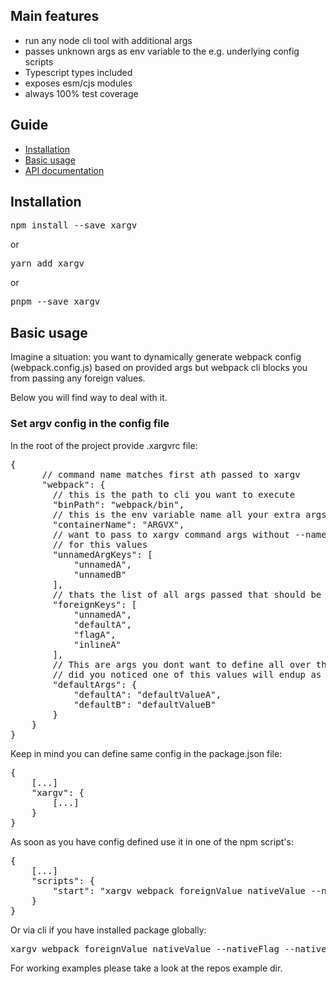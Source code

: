 [//]: # (Readme partial used by an default readme page)

## Main features

*   run any node cli tool with additional args
*   passes unknown args as env variable to the e.g. underlying config scripts
*   Typescript types included
*   exposes esm/cjs modules
*   always 100% test coverage

## Guide

*   [Installation](#installation "Installation")
*   [Basic usage](#basicusage "Basic usage")
*   [API documentation](#documentation "Documentation")

## Installation

<pre>npm install --save xargv</pre>

or

<pre>yarn add xargv</pre>

or

<pre>pnpm --save xargv</pre>

## Basic usage

Imagine a situation: you want to dynamically generate webpack config (webpack.config.js)
based on provided args but webpack cli blocks you from passing any foreign values.

Below you will find way to deal with it.

### Set argv config in the config file

In the root of the project provide .xargvrc file:
<pre>{
      // command name matches first ath passed to xargv
      "webpack": {
        // this is the path to cli you want to execute
        "binPath": "webpack/bin",
        // this is the env variable name all your extra args will be placed in
        "containerName": "ARGVX",
        // want to pass to xargv command args without --name? Thats the map of keys
        // for this values
        "unnamedArgKeys": [
            "unnamedA",
            "unnamedB"
        ],
        // thats the list of all args passed that should be passed as foreign vars
        "foreignKeys": [
            "unnamedA",
            "defaultA",
            "flagA",
            "inlineA"
        ],
        // This are args you dont want to define all over the package.json
        // did you noticed one of this values will endup as foreign var? Neat!
        "defaultArgs": {
            "defaultA": "defaultValueA",
            "defaultB": "defaultValueB"
        }
    }
}</pre>

Keep in mind you can define same config in the package.json file:
<pre>{
    [...]
    "xargv": {
        [...]
    }
}</pre>

As soon as you have config defined use it in one of the npm script's:
<pre>{
    [...]
    "scripts": {
        "start": "xargv webpack foreignValue nativeValue --nativeFlag --nativeInline nativeInlineValue nativeUnmatchedValue"
    }
}</pre>

Or via cli if you have installed package globally:
<pre>
xargv webpack foreignValue nativeValue --nativeFlag --nativeInline nativeInlineValue nativeUnmatchedValue
</pre>

For working examples please take a look at the repos example dir.
